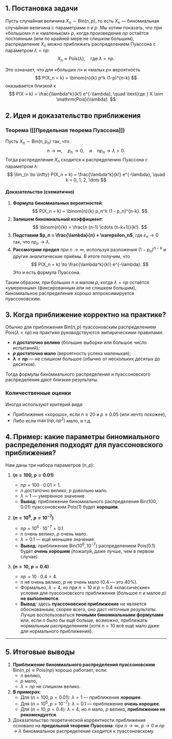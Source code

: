 

## 1. Постановка задачи

Пусть случайная величина $X_n \sim \mathrm{Bin}(n, p)$, то есть $X_n$ — биномиальная случайная величина с параметрами $n$ и $p$. Мы хотим показать, что при «большом» $n$ и «маленьком» $p$, когда произведение $np$ остаётся постоянным (или по крайней мере не слишком большим), распределение $X_n$ можно приближать распределением Пуассона с параметром $\lambda = np$:
$$
X_n \approx \mathrm{Pois}(\lambda), \quad \text{где } \lambda = np.
$$

Это означает, что для «больших $n$» и «малых $p$» вероятность
$$
P(X_n = k) = \binom{n}{k} p^k (1-p)^{n-k}
$$
оказывается близкой к
$$
P(X = k) = \frac{\lambda^k}{k!} e^{-\lambda}, \quad \text{где } X \sim \mathrm{Pois}(\lambda).
$$

## 2. Идея и доказательство приближения

### Теорема ([[Предельная теорема Пуассона]])

Пусть $X_n \sim \mathrm{Bin}(n, p_n)$ так, что 
$$
n \to \infty, \quad p_n \to 0, \quad \text{и} \quad n p_n \to \lambda > 0.
$$
Тогда распределение $X_n$ сходится к распределению Пуассона с параметром $\lambda$:
$$
\lim_{n \to \infty} P(X_n = k) = \frac{\lambda^k}{k!} e^{-\lambda}, \quad k = 0, 1, 2, \dots
$$

#### Доказательство (схематично)

1. **Формула биномиальных вероятностей**:
   $$
   P(X_n = k) = \binom{n}{k} p_n^k (1 - p_n)^{n-k}.
   $$
2. **Запишем биномиальный коэффициент**:
   $$
   \binom{n}{k} = \frac{n (n-1) \cdots (n-k+1)}{k!}.
   $$
3. **Подставим $p_n = \frac{\lambda}{n} + \varepsilon_n$**, где $\varepsilon_n \to 0$ так, что $n p_n \to \lambda$.  
4. **Рассмотрим предел** при $n \to \infty$, используя разложения $(1 - p_n)^{n-k}$ и другие аналитические приёмы. В итоге получим, что
   $$
   P(X_n = k) \to \frac{\lambda^k}{k!} e^{-\lambda}.
   $$
   Это и есть формула Пуассона.

Таким образом, при больших $n$ и малом $p$, когда $\lambda = np$ остаётся «умеренным» (фиксированным или не слишком большим), биномиальное распределение хорошо аппроксимируется пуассоновским.

## 3. Когда приближение корректно на практике?

Обычно для приближения $\mathrm{Bin}(n,p)$ пуассоновским распределением $\mathrm{Pois}(\lambda = np)$ на практике руководствуются эмпирическими правилами:

- **$n$ достаточно велико** (большие выборки или большое число испытаний);
- **$p$ достаточно мало** (вероятность успеха маленькая);
- **$\lambda = np$** — не слишком большое (обычно от нескольких десятых до десятков).

Тогда формулы биномиального распределения и пуассоновского распределения дают близкие результаты.

### Количественные оценки

Иногда используют критерий вида:
- Приближение «хорошо», если $n \ge 20$ и $p \le 0.05$ (или нечто похожее),
- Либо если $\max(n p, n p^2)$ мало, и т.д.

## 4. Пример: какие параметры биномиального распределения подходят для пуассоновского приближения?

Нам даны три набора параметров $(n, p)$:

1. **$(n=100,\; p=0.01)$**  
   - $np = 100 \cdot 0.01 = 1$.  
   - $n$ достаточно велико, $p$ довольно мало.  
   - $\lambda = 1$ — умеренное значение.  
   - **Вывод**: приближение биномиального распределения $\mathrm{Bin}(100, 0.01)$ пуассоновским $\mathrm{Pois}(1)$ будет **хорошим**.

2. **$(n=10^6,\; p=10^{-7})$**  
   - $np = 10^6 \cdot 10^{-7} = 0.1$.  
   - $n$ очень велико, $p$ очень мало.  
   - $\lambda = 0.1$ — ещё меньшее значение.  
   - **Вывод**: приближение $\mathrm{Bin}(10^6, 10^{-7})$ распределением $\mathrm{Pois}(0.1)$ будет **очень хорошим** (пожалуй, даже лучше, чем в первом случае).

3. **$(n=10,\; p=0.4)$**  
   - $np = 10 \cdot 0.4 = 4$.  
   - $n$ не очень велико, $p$ не очень мало (0.4 — это 40%).  
   - Формально, $\lambda = 4$, но при $n=10$ и $p=0.4$ «классические» условия для пуассоновского приближения (большое $n$ и малое $p$) **не выполняются**.  
   - **Вывод**: здесь **пуассоновское приближение** не является обоснованным, скорее всего, оно даст неточные результаты. Лучше воспользоваться **точными биномиальными формулами** или, если $n$ было бы ещё больше, возможно, приближать нормальным распределением (хотя $n=10$ всё ещё мало даже для нормального приближения).

---

## 5. Итоговые выводы

1. **Приближение биномиального распределения пуассоновским** $\mathrm{Bin}(n,p) \approx \mathrm{Pois}(np)$ хорошо работает, если:
   - $n$ велико,
   - $p$ мало,
   - $\lambda = np$ не слишком велико.
2. **В примерах**:
   - Для $(n=100, p=0.01)$: $\lambda=1$ — приближение **хорошее**.
   - Для $(n=10^6, p=10^{-7})$: $\lambda=0.1$ — приближение **очень хорошее**.
   - Для $(n=10, p=0.4)$: $\lambda=4$, но $n$ мало, $p$ велико, **приближение не рекомендуется**.
1. Доказательство теоретической корректности приближения основано на **предельной теореме Пуассона**: при $n \to \infty$, $p \to 0$ и $np \to \lambda$ биномиальное распределение сходится к пуассоновскому.